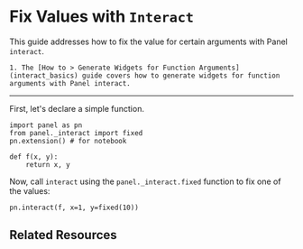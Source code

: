 # Fix Values with `Interact`

This guide addresses how to fix the value for certain arguments with Panel `interact`.

```{admonition} Prerequisites
1. The [How to > Generate Widgets for Function Arguments](interact_basics) guide covers how to generate widgets for function arguments with Panel interact.
```

---

First, let's declare a simple function.

```{pyodide}
import panel as pn
from panel._interact import fixed
pn.extension() # for notebook

def f(x, y):
    return x, y
```

Now, call `interact` using the `panel._interact.fixed` function to fix one of the values:

```{pyodide}
pn.interact(f, x=1, y=fixed(10))
```

## Related Resources
